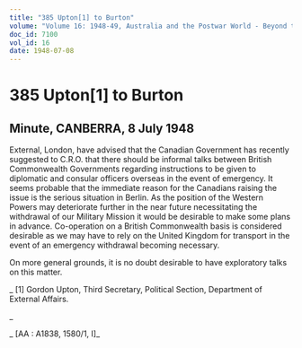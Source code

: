 ```yaml
---
title: "385 Upton[1] to Burton"
volume: "Volume 16: 1948-49, Australia and the Postwar World - Beyond the Region"
doc_id: 7100
vol_id: 16
date: 1948-07-08
---
```


# 385 Upton[1] to Burton

## Minute, CANBERRA, 8 July 1948

External, London, have advised that the Canadian Government has recently suggested to C.R.O. that there should be informal talks between British Commonwealth Governments regarding instructions to be given to diplomatic and consular officers overseas in the event of emergency. It seems probable that the immediate reason for the Canadians raising the issue is the serious situation in Berlin. As the position of the Western Powers may deteriorate further in the near future necessitating the withdrawal of our Military Mission it would be desirable to make some plans in advance. Co-operation on a British Commonwealth basis is considered desirable as we may have to rely on the United Kingdom for transport in the event of an emergency withdrawal becoming necessary.

On more general grounds, it is no doubt desirable to have exploratory talks on this matter.

_ [1] Gordon Upton, Third Secretary, Political Section, Department of External Affairs.

_

_ [AA : A1838, 1580/1, I]_
